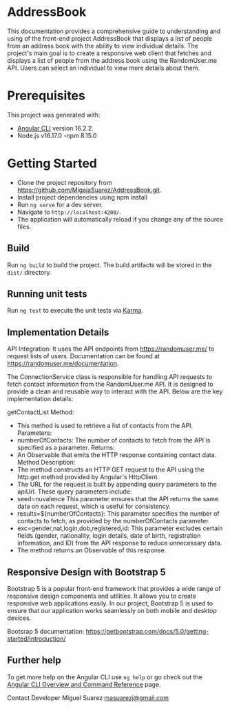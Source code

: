 # AddressBook

This documentation provides a comprehensive guide to understanding and using of the front-end project AddressBook that displays a list of people from an address book with the ability to view individual details. The project's main goal is to create a responsive web client that fetches and displays a list of people from the address book using the RandomUser.me API. Users can select an individual to view more details about them.

# Prerequisites

This project was generated with:
- [Angular CLI](https://github.com/angular/angular-cli) version 16.2.2.
- Node.js v16.17.0
-npm 8.15.0

# Getting Started

- Clone the project repository from https://github.com/MigajaSuarez/AddressBook.git.
- Install project dependencies using npm install 
- Run `ng serve` for a dev server. 
- Navigate to `http://localhost:4200/`. 
- The application will automatically reload if you change any of the source files.

## Build

Run `ng build` to build the project. The build artifacts will be stored in the `dist/` directory.

## Running unit tests

Run `ng test` to execute the unit tests via [Karma](https://karma-runner.github.io).

## Implementation Details

API Integration:
It uses the API endpoints from https://randomuser.me/ to request lists of users.
Documentation can be found at https://randomuser.me/documentation.

The ConnectionService class is responsible for handling API requests to fetch contact information from the RandomUser.me API. It is designed to provide a clean and reusable way to interact with the API. Below are the key implementation details:

getContactList Method:
- This method is used to retrieve a list of contacts from the API.
Parameters:
- numberOfContacts: The number of contacts to fetch from the API is specified as a parameter.
Returns:
- An Observable that emits the HTTP response containing contact data.
Method Description:
- The method constructs an HTTP GET request to the API using the http.get method provided by Angular's HttpClient.
- The URL for the request is built by appending query parameters to the apiUrl. These query parameters include:
- seed=nuvalence This parameter ensures that the API returns the same data on each request, which is useful for consistency.
- results=${numberOfContacts}: This parameter specifies the number of contacts to fetch, as provided by the numberOfContacts parameter.
- exc=gender,nat,login,dob,registered,id: This parameter excludes certain fields (gender, nationality, login details, date of birth, registration information, and ID) from the API response to reduce unnecessary data.
- The method returns an Observable of this response.

## Responsive Design with Bootstrap 5

Bootstrap 5 is a popular front-end framework that provides a wide range of responsive design components and utilities. It allows you to create responsive web applications easily. In our project, Bootstrap 5 is used to ensure that our application works seamlessly on both mobile and desktop devices.

Bootsrap 5 documentation: https://getbootstrap.com/docs/5.0/getting-started/introduction/  

## Further help

To get more help on the Angular CLI use `ng help` or go check out the [Angular CLI Overview and Command Reference](https://angular.io/cli) page.

Contact Developer Miguel Suarez masuarezj@gmail.com


